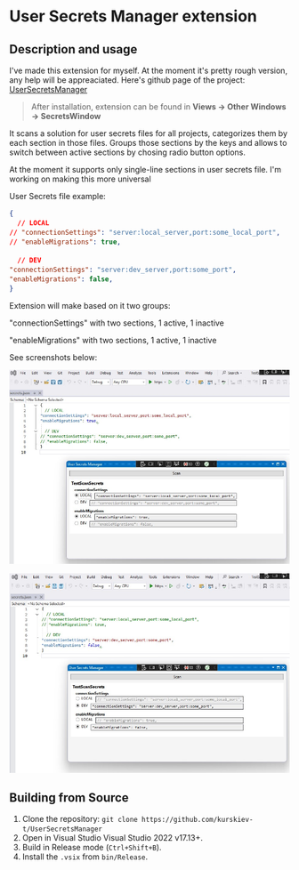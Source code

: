 # User Secrets Manager extension

## Description and usage

I've made this extension for myself. At the moment it's pretty rough version, any help will be appreaciated.
Here's github page of the project:
[UserSecretsManager](https://github.com/kurskiev-t/UserSecretsManager)

> After installation, extension can be found in **Views -> Other Windows -> SecretsWindow**

It scans a solution for user secrets files for all projects, categorizes them by each section in those files. Groups those sections by the keys and allows to switch between active sections by chosing radio button options.

At the moment it supports only single-line sections in user secrets file. I'm working on making this more universal

User Secrets file example:
```json
{
  // LOCAL
// "connectionSettings": "server:local_server,port:some_local_port",
// "enableMigrations": true,

  // DEV
"connectionSettings": "server:dev_server,port:some_port",
"enableMigrations": false,
}

```
Extension will make based on it two groups:

"connectionSettings" with two sections, 1 active, 1 inactive

"enableMigrations" with two sections, 1 active, 1 inactive

See screenshots below:

![Screenshot 1](1.jpg)

![Screenshot 2](2.jpg)

## Building from Source
1. Clone the repository: `git clone https://github.com/kurskiev-t/UserSecretsManager`
2. Open in Visual Studio Visual Studio 2022 v17.13+.
3. Build in Release mode (`Ctrl+Shift+B`).
4. Install the `.vsix` from `bin/Release`.
